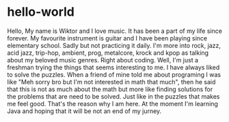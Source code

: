 # hello-world
Hello,
My name is Wiktor and I love music. It has been a part of my life since forever. My favourite instrument is guitar and I have been playing since elementary school. Sadly but not practicing it daily. I'm more into rock, jazz, acid jazz, trip-hop, ambient, prog, metalcore, krock and kpop as talking about my beloved music genres. Right about coding. Well, I'm just a freshman trying the things that seems interesting to me. I have always liked to solve the puzzles. When a friend of mine told me about programing I was like "Meh sorry bro but I'm not interested in math that much", then he said that this is not as much about the math but more like finding solutions for the problems that are need to be solved. Just like in the puzzles that makes me feel good. That's the reason why I am here. At the moment I'm learning Java and hoping that it will be not an end of my jurney.  
